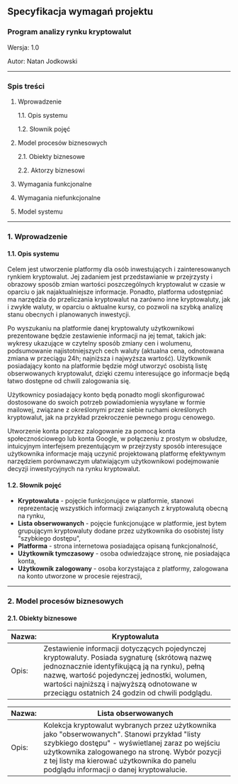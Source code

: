 ## Specyfikacja wymagań projektu

### Program analizy rynku kryptowalut

Wersja: 1.0

Autor: Natan Jodkowski

---

### Spis treści

1. Wprowadzenie

   1.1. Opis systemu

   1.2. Słownik pojęć

2. Model procesów biznesowych

   2.1. Obiekty biznesowe

   2.2. Aktorzy biznesowi

3. Wymagania funkcjonalne

4. Wymagania niefunkcjonalne

5. Model systemu

   

---

### 1. Wprowadzenie

#### 1.1. Opis systemu

Celem jest utworzenie platformy dla osób inwestujących i zainteresowanych rynkiem kryptowalut. Jej zadaniem jest przedstawianie w przejrzysty i obrazowy sposób zmian wartości poszczególnych kryptowalut w czasie w oparciu o jak najaktualniejsze informacje. Ponadto, platforma udostępniać ma narzędzia do przeliczania kryptowalut na zarówno inne kryptowaluty, jak i zwykłe waluty, w oparciu o aktualne kursy, co pozwoli na szybką analizę stanu obecnych i planowanych inwestycji.

Po wyszukaniu na platformie danej kryptowaluty użytkownikowi prezentowane będzie zestawienie informacji na jej temat, takich jak: wykresy ukazujące w czytelny sposób zmiany cen i wolumenu, podsumowanie najistotniejszych cech waluty (aktualna cena, odnotowana zmiana w przeciągu 24h; najniższa i najwyższa wartość). Użytkownik posiadający konto na platformie będzie mógł utworzyć osobistą listę obserwowanych kryptowalut, dzięki czemu interesujące go informacje będą łatwo dostępne od chwili zalogowania się.

Użytkownicy posiadający konto będą ponadto mogli skonfigurować dostosowane do swoich potrzeb powiadomienia wysyłane w formie mailowej, związane z określonymi przez siebie ruchami określonych kryptowalut, jak na przykład przekroczenie pewnego progu cenowego.

Utworzenie konta poprzez zalogowanie za pomocą konta społecznościowego lub konta Google, w połączeniu z prostym w obsłudze, intuicyjnym interfejsem prezentującym w przejrzysty sposób interesujące użytkownika informacje mają uczynić projektowaną platformę efektywnym narzędziem porównawczym ułatwiającym użytkownikowi podejmowanie decyzji inwestycyjnych na rynku kryptowalut.

#### 1.2. Słownik pojęć

- **Kryptowaluta** - pojęcie funkcjonujące w platformie, stanowi reprezentację wszystkich informacji związanych z kryptowalutą obecną na rynku,
- **Lista obserwowanych** - pojęcie funkcjonujące w platformie, jest bytem grupującym kryptowaluty dodane przez użytkownika do osobistej listy "szybkiego dostępu",
- **Platforma** - strona internetowa posiadająca opisaną funkcjonalność,
- **Użytkownik tymczasowy** - osoba odwiedzające stronę, nie posiadająca konta,
- **Użytkownik zalogowany** - osoba korzystająca z platformy, zalogowana na konto utworzone w procesie rejestracji,



---

### 2. Model procesów biznesowych

#### 2.1. Obiekty biznesowe

| Nazwa: | Kryptowaluta                                                 |
| ------ | ------------------------------------------------------------ |
| Opis:  | Zestawienie informacji dotyczących pojedynczej kryptowaluty. Posiada sygnaturę (skrótową nazwę jednoznacznie identyfikującą ją na rynku), pełną nazwę, wartość pojedynczej jednostki, wolumen, wartości najniższą i najwyższą odnotowane w przeciągu ostatnich 24 godzin od chwili podglądu. |

| Nazwa: | Lista obserwowanych                                          |
| ------ | ------------------------------------------------------------ |
| Opis:  | Kolekcja kryptowalut wybranych przez użytkownika jako "obserwowanych". Stanowi przykład "listy szybkiego dostępu" - wyświetlanej zaraz po wejściu użytkownika zalogowanego na stronę. Wybór pozycji z tej listy ma kierować użytkownika do panelu podglądu informacji o danej kryptowalucie. |



